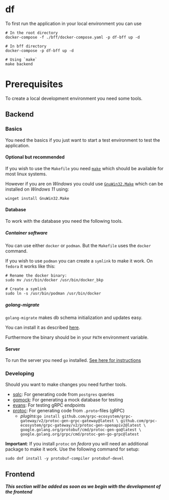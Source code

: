 # df

To first run the application in your local environment you can use 

```
# In the root directory
docker-compose -f ./bff/docker-compose.yaml -p df-bff up -d 
 
# In bff directory
docker-compose -p df-bff up -d 

# Using `make`
make backend
``` 

# Prerequisites

To create a local development environment you need some tools.

## Backend
### Basics

You need the basics if you just want to start a test environment to test the application.

#### Optional but recommended
If you wish to use the `Makefile` you need [`make`](https://www.gnu.org/software/make/) which should be available for most linux systems. 

However if you are on *Windows* you could use [`GnuWin32.Make`](https://gnuwin32.sourceforge.net/install.html) which can be installed on *Windows 11* using:

```
winget install GnuWin32.Make
```

#### Database

To work with the database you need the following tools.

##### Container software

You can use either `docker` or `podman`. But the `Makefile` uses the `docker` command. 

If you wish to use `podman` you can create a `symlink` to make it work.
On `fedora` it works like this:

```
# Rename the docker binary:
sudo mv /usr/bin/docker /usr/bin/docker_bkp

# Create a symlink
sudo ln -s /usr/bin/podman /usr/bin/docker
```

##### golang-migrate

`golang-migrate` makes db schema initialization and updates easy.

You can install it as described [here](https://github.com/golang-migrate/migrate/tree/master/cmd/migrate).

Furthermore the binary should be in your `PATH` environment variable.


#### Server

To run the server you need `go` installed. [See here for instructions](https://go.dev/doc/install)

### Developing

Should you want to make changes you need further tools.

- [sqlc](https://docs.sqlc.dev/en/stable/overview/install.html): For generating code from `postgres` queries
- [gomock](https://github.com/uber-go/mock): For generating a mock database for testing
- [evans](https://github.com/ktr0731/evans): For testing gRPC endpoints
- [protoc](https://grpc.io/docs/protoc-installation/): For generating code from `.proto`-files (gRPC)
  - *plugins*:```
        go install github.com/grpc-ecosystem/grpc-gateway/v2/protoc-gen-grpc-gateway@latest \
        github.com/grpc-ecosystem/grpc-gateway/v2/protoc-gen-openapiv2@latest \
        google.golang.org/protobuf/cmd/protoc-gen-go@latest \
        google.golang.org/grpc/cmd/protoc-gen-go-grpc@latest
        ```

**Important**: If you install `protoc` on *fedora* you will need an additional package to make it work. Use the following command for setup:
```
sudo dnf install -y protobuf-compiler protobuf-devel
``` 


## Frontend

***This section will be added as soon as we begin with the development of the frontend***